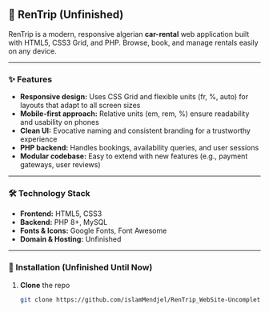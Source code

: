 ## 🚗 RenTrip (Unfinished)

RenTrip is a modern, responsive algerian **car-rental** web application built with HTML5, CSS3 Grid, and PHP. Browse, book, and manage rentals easily on any device.

---

### ✨ Features
- **Responsive design:** Uses CSS Grid and flexible units (fr, %, auto) for layouts that adapt to all screen sizes
- **Mobile-first approach:** Relative units (em, rem, %) ensure readability and usability on phones
- **Clean UI:** Evocative naming and consistent branding for a trustworthy experience
- **PHP backend:** Handles bookings, availability queries, and user sessions  
- **Modular codebase:** Easy to extend with new features (e.g., payment gateways, user reviews)

---

### 🛠 Technology Stack
- **Frontend:** HTML5, CSS3
- **Backend:** PHP 8+, MySQL  
- **Fonts & Icons:** Google Fonts, Font Awesome  
- **Domain & Hosting:** Unfinished

---

### 🚀 Installation (Unfinished Until Now)
1. **Clone** the repo  
   ```bash
   git clone https://github.com/islamMendjel/RenTrip_WebSite-Uncompleted-.git
